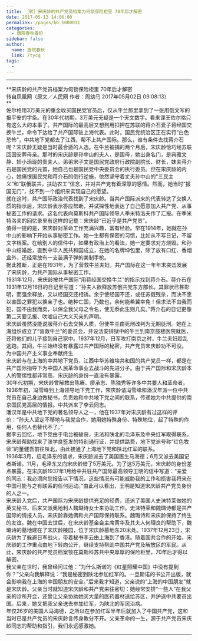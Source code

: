 ```yaml
---
title: ［转］宋庆龄的共产党员档案为何锁保险柜里 70年后才解密
date: 2017-05-13 14:06:00
permalink: /pages/bb_1000011
categories: 
  - 唐院春秋备份
sidebar: false
author: 
  name: 唐院春秋
  link: /tycq
tags: 
  - 
---
```


* * *

**宋庆龄的共产党员档案为何锁保险柜里 70年后才解密  
转自凤凰网（原文／人民网 作者：周幼马 2017年05月02日 09:08:13）  
**  
佐尔格用3万美元的重金收买国民党官员后，仅从牛兰那里拿到了一张用俄文写的报平安的字条。在30年代初期，3万美元无疑是一个天文数字。看来谍王佐尔格只有这么大的本事了。共产国际的最高层又想到用扣押在苏联的蒋介石爱子蒋经国交换牛兰。命令下达给了共产国际驻上海代表。此时，国民党统治区正在实行“白色恐怖”，中共地下党都去了江西，帮不上共产国际。那么，谁有条件去找蒋介石呢？宋庆龄无疑是当时最合适的人选。在牛兰被捕的两个月后，宋庆龄恰巧经苏联回国安葬母亲。那时的宋庆龄是孙中山的夫人，是国母，她出身名门，是典雅文静、娇小玲珑的贵夫人。弟弟宋子文是国民党政府行政院副院长、财长，妹夫蒋介石是国民党的元首，她自己也是国民党中央委员会的执行委员。但在宋庆龄的内心，她痛恨国民党和蒋介石的倒行逆施，依然坚守着丈夫孙中山的“三民主义”和“联俄联共，扶助农工”信念，并对共产党有着深厚的感情。然而，她当时“报国无门”，找不到一个组织来实现自己的愿望。  
就在这时，共产国际政治代表找到了宋庆龄。当共产国际派来的代表转达了交换人质的指示后，宋庆龄表示答应帮助，并试探性地表达了自己愿意加入共产党、从事秘密工作的请求。这名代表向莫斯科共产国际领导人季米特洛夫作了汇报。在季米特洛夫的回忆录里有这样的记载：宋庆龄“已近乎是共产党员”。  
值得一提的是，宋庆龄对革命工作充满兴趣，富有经验。早在1914年，她就在孙中山的影响下开始从事秘密工作。她一生都有保密的习惯，比如从不写日记，不留文字档案。在给别人的信件中，如果有政治上的看法，她一定要求对方烧毁。和孙中山结婚后，直到中华人民共和国成立，在她的名牌坤包里，除了放有口红、香烟盒外，还经常放有一支装满子弹的美制手枪。  
据此推断，正是在1931年，为了营救牛兰夫妇，共产国际在这一年年末突击发展了宋庆龄，为共产国际从事秘密工作。  
1931年12月，宋庆龄按共产国际“用蒋经国交换牛兰”的指示找到蒋介石。蒋介石在1931年12月16日的日记里写道：“孙夫人欲释放苏俄共党东方部长。其罪状已甚彰明，而强余释放，又以经国交还相诱。余宁使经国不还，或任苏俄残杀，而决不愿以害国之罪犯以换亲子也。绝种亡国，乃数也，余何能希冀幸免！但求法不由我而犯，国不由我而卖，以保全我父母之令名，使无忝此生则几矣。”蒋介石的日记更像第二天要见报、吹嘘自己大义灭亲的声明。  
宋庆龄虽然没能说服蒋介石去交换人质，但使牛兰由死刑改判为无期徒刑。她在上海组织成立了“营救牛兰”的委员会，并设法安排狱中的牛兰到南京鼓楼医院就医，还将他们的儿子接到自己家中。1937年12月，日军攻打南京之时，牛兰夫妇趁乱逃跑。其间，牛兰始终没有暴露过共产国际的秘密，共产党员宋庆龄功不可没。  
为中国共产主义事业奉献终生  
宋庆龄与在上海的中共地下党员、江西中华苏维埃共和国的共产党员一样，都是在共产国际指导下为中国人民革命事业去战斗的先进分子。由于共产国际和宋庆龄本人的警惕性都非常高，宋庆龄的身份一直没有暴露。  
30年代初期，宋庆龄曾解救出陈赓、廖承志、陈独秀等许多中共要人和革命者。1936年初，冯雪峰到上海领导地下党工作，宋庆龄请冯雪峰和潘汉年派一位中共党员在自己身边做秘书，负责她和中共地下党之间的联系，传递她为中共提供的南京国民党高层的情报。中共派来了李云同志。  
潘汉年是中共地下党的著名领导人之一，他在1937年对宋庆龄有过这样的评价：“孙夫人坚定不移地与我党合作，她用她特殊身份、特殊地位，起了特殊的作用，任何人也替代不了。”  
据李云回忆，地下党由于电台被破获，无法和陕北的毛泽东及中央红军取得联系。宋庆龄帮助找来了张学良签发的特别通行证，并提供路费，地下党派号称“红色牧师”的董健吾前往陕北，由此接通了上海地下党和陕北红军的联系。  
1936年3月，应毛泽东的请求，宋庆龄派去了美国医生马海德；6月又派去美国记者斯诺。11月，毛泽东又向宋庆龄借了5万美元。为了这5万美元，宋庆龄的身份差点暴露。在宋庆龄1937年1月给中共驻共产国际最高领导王明的信中写道：“亲爱的同志：我必须向您报告以下情况，这些情况有可能威胁我的工作和损害我将来在中国可能与之有联系的任何运动。”由此可以看出，王明是知道宋庆龄共产党员身份的人之一。  
宋庆龄入党后，共产国际为宋庆龄提供充足的经费，还派了美国人史沫特莱做她的英文秘书，后来又派奥地利人魏璐诗女士来协助工作。史沫特莱和魏璐诗都是共产国际的情报人员，宋庆龄靠她俩和共产国际保持联系。魏璐诗和宋庆龄保持了终生的友谊。魏在中国去世后，在宋庆龄基金会主席黄华及其夫人何理良的帮助下，魏璐诗的墓地建在了宋庆龄陵园，位于宋庆龄墓地东20米处。1937年12月23日，宋庆龄为了躲避日军战火，带着秘书李云由上海到了香港。随着国共合作的开始，宋庆龄的工作重点由地下转向公开，继续支持帮助中国共产党及解放区的军民。从此，宋庆龄的共产党员档案锁在莫斯科苏共中央厚厚的保险柜里，70年后才得以解密。  
我父亲在世时，我曾经问过他：“为什么斯诺的《红星照耀中国》中没有提到你？”父亲向我解释说：“我是秘密到陕北参加红军的。一旦斯诺的书公开出版，就会影响我在上海的中国朋友的安全。”后来我才知道，父亲说的“上海的中国朋友”就是宋庆龄。父亲当时就知道宋庆龄和共产党来往密切：她经常安排“一些人”在我父亲的诊所开会，还曾让父亲协助她买大量的医药器材送给苏区，并护送中共要员出国。后来，她又把我父亲送去参加红军，为陕北的军民治病。  
年仅26岁的美国人马海德，之所以在参加红军半年后就加入了中国共产党，这和当时已是共产党员的宋庆龄言传身教分不开。父亲革命的一生，源于共产党员宋庆龄同志的帮助和指引，我们永远感激她。  
  
  
  
---